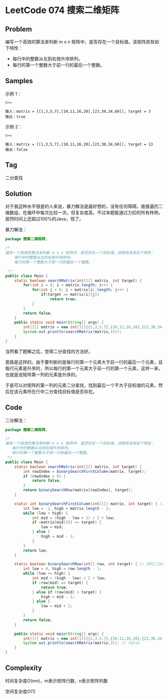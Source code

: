 # LeetCode 074 搜索二维矩阵

## Problem

编写一个高效的算法来判断 m x n 矩阵中，是否存在一个目标值。该矩阵具有如下特性：

- 每行中的整数从左到右按升序排列。
- 每行的第一个整数大于前一行的最后一个整数。

## Samples

示例 1：

<img src="https://assets.leetcode.com/uploads/2020/10/05/mat.jpg" alt="img" style="zoom:50%;"/>	

```
输入：matrix = [[1,3,5,7],[10,11,16,20],[23,30,34,60]], target = 3
输出：true
```

示例 2：

<img src="https://assets.leetcode-cn.com/aliyun-lc-upload/uploads/2020/11/25/mat2.jpg" alt="img" style="zoom:50%;" />	

```
输入：matrix = [[1,3,5,7],[10,11,16,20],[23,30,34,60]], target = 13
输出：false
```

## Tag

二分查找

## Solution

对于我这种水平很差的人来说，暴力解法是最好想的，没有任何障碍。直接遍历二维数组，在循环中每次比较一次。但复杂度高，不过本题能通过力扣的所有样例，居然时间上还超过100%的Java，怪了。

暴力解法：

```java
package 搜索二维矩阵;

/*
编写一个高效的算法来判断 m x n 矩阵中，是否存在一个目标值。该矩阵具有如下特性：
	每行中的整数从左到右按升序排列。
	每行的第一个整数大于前一行的最后一个整数。

 */
public class Main {
    static boolean searchMatrix(int[][] matrix, int target) {
        for(int i = 0; i < matrix.length; i++) {
            for(int j = 0; j < matrix[i].length; j++) {
                if(target == matrix[i][j])
                    return true;
            }
        }
        return false;
    }
    public static void main(String[] args) {
        int[][] matrix = new int[][]{{1,3,5,7},{10,11,16,20},{23,30,34,60}};
        System.out.println(searchMatrix(matrix,13));
    }
}
```

当然看了题解之后，觉得二分查找的方法好。

思路是这样的。由于要判断的是每行的第一个元素大于前一行的最后一个元素，且每行元素是升序的，所以每行的第一个元素大于前一行的第一个元素，这样一来，也就是说矩阵第一列的元素是升序的。

于是可以对矩阵的第一列的元素二分查找，找到最后一个不大于目标值的元素，然后在该元素所在行中二分查找目标值是否存在。

## Code

二分解法：

```java
package 搜索二维矩阵;

/*
编写一个高效的算法来判断 m x n 矩阵中，是否存在一个目标值。该矩阵具有如下特性：
   每行中的整数从左到右按升序排列。
   每行的第一个整数大于前一行的最后一个整数。
 */
public class Main {
    static boolean searchMatrix(int[][] matrix, int target) {
        int rowIndex = binarySearchFirstColumn(matrix, target);
        if (rowIndex < 0) {
            return false;
        }
        return binarySearchRow(matrix[rowIndex], target);
    }

    static int binarySearchFirstColumn(int[][] matrix, int target) { // 对第一列二分查找
        int low = -1, high = matrix.length - 1;
        while (low < high) {
            int mid = (high - low + 1) / 2 + low;
            if (matrix[mid][0] <= target) {
                low = mid;
            } else {
                high = mid - 1;
            }
        }
        return low;
    }

    static boolean binarySearchRow(int[] row, int target) {	// 对行二分查找
        int low = 0, high = row.length - 1;
        while (low <= high) {
            int mid = (high - low) / 2 + low;
            if (row[mid] == target) {
                return true;
            } else if (row[mid] > target) {
                high = mid - 1;
            } else {
                low = mid + 1;
            }
        }
        return false;
    }

    public static void main(String[] args) {
        int[][] matrix = new int[][]{{1,3,5,7},{10,11,16,20},{23,30,34,60}};
        System.out.println(searchMatrix(matrix,3));	// false
    }
}
```

## Complexity

时间复杂度$O(mn)$，m表示矩阵行数，n表示矩阵列数

空间复杂度$O(1)$